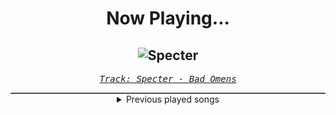 <div align="center"> 
<h1>Now Playing...</h1>

![Specter](https://i.scdn.co/image/ab67616d00001e02291facfe6e704c2a78d36782)
--
_<samp><a href="https://open.spotify.com/track/5krhWYmWIKJhI96deUujm8">Track: Specter - Bad Omens</a></samp>_

<div style="border: 1px #4B5054 solid"></div>
<details>
  <summary>
    Previous played songs
  </summary>
  <table>
    <thead>
      <tr>
        <th>
          Artist
        </th>
        <th>
          Song
        </th>
        <th>
          Link
        </th>
      </tr>
    </thead>
    <tbody>
      <tr><td>Bad Omens</td><td>Specter</td><td><a href="https://open.spotify.com/track/5krhWYmWIKJhI96deUujm8">https://open.spotify.com/track/5krhWYmWIKJhI96deUujm8</a></td></tr><tr><td>Bad Omens</td><td>Specter</td><td><a href="https://open.spotify.com/track/5krhWYmWIKJhI96deUujm8">https://open.spotify.com/track/5krhWYmWIKJhI96deUujm8</a></td></tr><tr><td>Bad Omens</td><td>Specter</td><td><a href="https://open.spotify.com/track/5krhWYmWIKJhI96deUujm8">https://open.spotify.com/track/5krhWYmWIKJhI96deUujm8</a></td></tr><tr><td>Bad Omens</td><td>Specter</td><td><a href="https://open.spotify.com/track/5krhWYmWIKJhI96deUujm8">https://open.spotify.com/track/5krhWYmWIKJhI96deUujm8</a></td></tr><tr><td>Dayseeker</td><td>Homesick</td><td><a href="https://open.spotify.com/track/0DejtyvzvoJFAlTRWrSThv">https://open.spotify.com/track/0DejtyvzvoJFAlTRWrSThv</a></td></tr><tr><td>Dayseeker</td><td>Pale Moonlight</td><td><a href="https://open.spotify.com/track/1IQA1li1Io3D5WY6RNekD6">https://open.spotify.com/track/1IQA1li1Io3D5WY6RNekD6</a></td></tr><tr><td>Bad Omens</td><td>Specter</td><td><a href="https://open.spotify.com/track/5krhWYmWIKJhI96deUujm8">https://open.spotify.com/track/5krhWYmWIKJhI96deUujm8</a></td></tr><tr><td>Bad Omens</td><td>Specter</td><td><a href="https://open.spotify.com/track/5krhWYmWIKJhI96deUujm8">https://open.spotify.com/track/5krhWYmWIKJhI96deUujm8</a></td></tr><tr><td>Bad Omens</td><td>Specter</td><td><a href="https://open.spotify.com/track/5krhWYmWIKJhI96deUujm8">https://open.spotify.com/track/5krhWYmWIKJhI96deUujm8</a></td></tr><tr><td>KATSEYE</td><td>Gnarly</td><td><a href="https://open.spotify.com/track/1j15Ar0qGDzIR0v3CQv3JL">https://open.spotify.com/track/1j15Ar0qGDzIR0v3CQv3JL</a></td></tr><tr><td>Young Medicine</td><td>Shinjū</td><td><a href="https://open.spotify.com/track/5kRt4Kyze46Pv59LOeP74c">https://open.spotify.com/track/5kRt4Kyze46Pv59LOeP74c</a></td></tr><tr><td>Celldweller</td><td>Breakout</td><td><a href="https://open.spotify.com/track/0Xgb65yseZqP0zB52Q3dbc">https://open.spotify.com/track/0Xgb65yseZqP0zB52Q3dbc</a></td></tr><tr><td>Jay Ray</td><td>Crucial Fracture</td><td><a href="https://open.spotify.com/track/4IuvomES5Eesufqa5Whe0g">https://open.spotify.com/track/4IuvomES5Eesufqa5Whe0g</a></td></tr><tr><td>Jay Ray</td><td>Beyond the Past</td><td><a href="https://open.spotify.com/track/2JPGT0aLXzU5WKLCq5SUpc">https://open.spotify.com/track/2JPGT0aLXzU5WKLCq5SUpc</a></td></tr><tr><td>Colorblind</td><td>Shameless</td><td><a href="https://open.spotify.com/track/264o1J6TbPQQobRxSu1pOt">https://open.spotify.com/track/264o1J6TbPQQobRxSu1pOt</a></td></tr><tr><td>CANTERVICE</td><td>The Masquerade</td><td><a href="https://open.spotify.com/track/3CmmcZ12AaIwvRNCbUeQf9">https://open.spotify.com/track/3CmmcZ12AaIwvRNCbUeQf9</a></td></tr><tr><td>TSS</td><td>Breaking Bones</td><td><a href="https://open.spotify.com/track/70wYtOYfnQpfkeGF7AFpqY">https://open.spotify.com/track/70wYtOYfnQpfkeGF7AFpqY</a></td></tr><tr><td>STARSET</td><td>TOKSIK</td><td><a href="https://open.spotify.com/track/6DfhnJxvmj0A9L9x8uRqi6">https://open.spotify.com/track/6DfhnJxvmj0A9L9x8uRqi6</a></td></tr><tr><td>Stain the Canvas</td><td>Inevitable</td><td><a href="https://open.spotify.com/track/1mrBs33qx218fSZ6d6Zb7d">https://open.spotify.com/track/1mrBs33qx218fSZ6d6Zb7d</a></td></tr><tr><td>THE DEFECT</td><td>ANNIHILATE</td><td><a href="https://open.spotify.com/track/1aten7TE0ijaHcQxVAMqay">https://open.spotify.com/track/1aten7TE0ijaHcQxVAMqay</a></td></tr>
    </tbody>
  </table>
</details>

</div>
